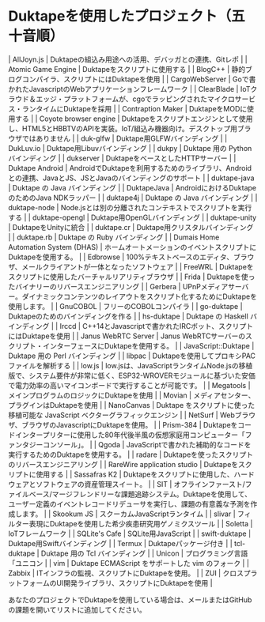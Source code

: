 # Duktapeを使用したプロジェクト（五十音順）

| AllJoyn.js                           | Duktapeの組込み用途への活用、デバッガとの連携、Gitレポ                                                                                                                          |
| Atomic Game Engine                   | Duktapeをスクリプトに使用する                                                                                                                                                   |
| BlogC++                              | 静的ブログコンパイラ、スクリプトにはDuktapeを使用                                                                                                                               |
| CargoWebServer                       | Goで書かれたJavascriptのWebアプリケーションフレームワーク                                                                                                                       |
| ClearBlade                           | IoTクラウド＆エッジ・プラットフォームが、cgoでラッピングされたマイクロサービス・ランタイムにDuktapeを採用                                                                       |
| Contraption Maker                    | DuktapeをMODに使用する                                                                                                                                                          |
| Coyote browser engine                | Duktapeをスクリプトエンジンとして使用し、HTML5とHBBTVのAPIを実装。IoT/組込み機器向け。デスクトップ用ブラウザではありません                                                      |
| duk-glfw                             | Duktape用GLFWバインディング                                                                                                                                                     |
| DukLuv.io                            | Duktape用Libuvバインディング                                                                                                                                                    |
| dukpy                                | Duktape 用の Python バインディング                                                                                                                                              |
| dukserver                            | DuktapeをベースとしたHTTPサーバー                                                                                                                                               |
| Duktape Android                      | AndroidでDuktapeを利用するためのライブラリ、Androidとの連携、JavaとJS、JSとJavaのバインディングのサポート                                                                       |
| duktape-java                         | Duktape の Java バインディング                                                                                                                                                  |
| DuktapeJava                          | AndroidにおけるDuktapeのためのJava NDKラッパー                                                                                                                                  |
| duktape4j                            | Duktape の Java バインディング                                                                                                                                                  |
| duktape-node                         | Node.jsとは別の分離されたコンテキストでスクリプトを実行する                                                                                                                     |
| duktape-opengl                       | Duktape用OpenGLバインディング                                                                                                                                                   |
| duktape-unity                        | DuktapeをUnityに統合                                                                                                                                                            |
| duktape.cr                           | Duktape用クリスタルバインディング                                                                                                                                               |
| duktape.rb                           | Duktape の Ruby バインディング                                                                                                                                                  |
| Dumais Home Automation System (DHAS) | ホームオートメーションのイベントスクリプトにDuktapeを使用する。                                                                                                                 |
| Edbrowse                             | 100%テキストベースのエディタ、ブラウザ、メールクライアントが一体となったソフトウェア                                                                                            |
| FreeWRL                              | Duktapeをスクリプトに使用したバーチャルリアリティブラウザ                                                                                                                       |
| Frida                                | Duktapeを使ったバイナリーのリバースエンジニアリング                                                                                                                             |
| Gerbera                              | UPnPメディアサーバー。ダイナミックコンテンツのレイアウトをスクリプト化するためにDuktapeを使用します。                                                                           |
| GnuCOBOL                             | フリーのCOBOLコンパイラ                                                                                                                                                         |
| go-duktape                           | Duktapeのためのバインディングを作る                                                                                                                                             |
| hs-duktape                           | Duktape の Haskell バインディング                                                                                                                                               |
| Irccd                                | C++14とJavascriptで書かれたIRCボット、スクリプトにはDuktapeを使用                                                                                                               |
| Janus WebRTC Server                  | Janus WebRTCサーバーのスクリプト・インターフェースにDuktapeを使用する。                                                                                                         |
| JavaScript::Duktape                  | Duktape 用の Perl バインディング                                                                                                                                                |
| libpac                               | Duktapeを使用してプロキシPACファイルを解析する                                                                                                                                  |
| low.js                               | low.jsは、JavaScriptランタイムNode.jsの移植版で、システム要件が非常に低く、ESP32-WROVERモジュールに基づいた安価で電力効率の高いマイコンボードで実行することが可能です。         |
| Megatools                            | メインプログラムのロジックにDuktapeを使用                                                                                                                                       |
| Movian                               | メディアセンター、プラグインはDuktapeを使用                                                                                                                                     |
| NanoCanvas                           | Duktape をスクリプトに使った移植可能な JavaScript ベクターグラフィックエンジン                                                                                                  |
| NetSurf                              | Webブラウザ、ブラウザのJavascriptにDuktapeを使用。                                                                                                                              |
| Prism-384                            | Duktapeをコードインタープリターに使用した80年代後半風の仮想家庭用コンピューター「ファンタジーコンソール」。                                                                     |
| Qgoda                                | JavaScriptで書かれた補助的なコードを実行するためのDuktapeを使用する。                                                                                                           |
| radare                               | Duktapeを使ったスクリプトのリバースエンジニアリング                                                                                                                             |
| RareWire application studio          | Duktapeをスクリプトに使用する                                                                                                                                                   |
| Sassafras K2                         | Duktapeをスクリプトに使用した、ハードウェアとソフトウェアの資産管理スイート。                                                                                                   |
| SIT                                  | オフラインファースト/ファイルベース/マージフレンドリーな課題追跡システム。Duktapeを使用して、ユーザー定義のイベントレコードリデューサを実行し、課題の有意義な予測を作成します。 |
| Skookum JS                           | スクーカムJavaScriptランタイム                                                                                                                                                  |
| slivar                               | フィルター表現にDuktapeを使用した希少疾患研究用ゲノミクスツール                                                                                                                 |
| Soletta                              | IoTフレームワーク                                                                                                                                                               |
| SQLite's Cafe                        | SQLite用JavaScript                                                                                                                                                              |
| swift-duktape                        | Duktape用Swiftバインディング                                                                                                                                                    |
| Termux                               | Duktapeパッケージ付き                                                                                                                                                           |
| tcl-duktape                          | Duktape 用の Tcl バインディング                                                                                                                                                 |
| Unicon                               | プログラミング言語「ユニコン                                                                                                                                                    |
| vim                                  | Duktape ECMAScript をサポートした vim のフォーク                                                                                                                                |
| Zabbix                               | ITインフラの監視、スクリプトにDuktapeを使用。                                                                                                                                   |
| ZUI                                  | クロスプラットフォームのUI開発ライブラリ、スクリプトにDuktapeを使用                                                                                                             |

あなたのプロジェクトでDuktapeを使用している場合は、メールまたはGitHubの課題を開いてリストに追加してください。

